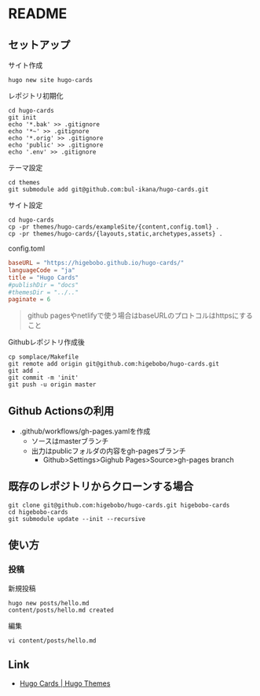 # README

## セットアップ

サイト作成

```shell
hugo new site hugo-cards
```

レポジトリ初期化

```shell
cd hugo-cards
git init
echo '*.bak' >> .gitignore
echo '*~' >> .gitignore
echo '*.orig' >> .gitignore
echo 'public' >> .gitignore
echo '.env' >> .gitignore
```

テーマ設定

```shell
cd themes 
git submodule add git@github.com:bul-ikana/hugo-cards.git
```

サイト設定

```shell
cd hugo-cards
cp -pr themes/hugo-cards/exampleSite/{content,config.toml} .
cp -pr themes/hugo-cards/{layouts,static,archetypes,assets} .
```

config.toml

```toml
baseURL = "https://higebobo.github.io/hugo-cards/"
languageCode = "ja"
title = "Hugo Cards"
#publishDir = "docs"
#themesDir = "../.."
paginate = 6
```

> github pagesやnetlifyで使う場合はbaseURLのプロトコルはhttpsにすること

Githubレポジトリ作成後

```shell
cp somplace/Makefile
git remote add origin git@github.com:higebobo/hugo-cards.git
git add .
git commit -m 'init'
git push -u origin master
```

## Github Actionsの利用

* .github/workflows/gh-pages.yamlを作成
    * ソースはmasterブランチ
    * 出力はpublicフォルダの内容をgh-pagesブランチ
        * Github>Settings>Gighub Pages>Source>gh-pages branch

## 既存のレポジトリからクローンする場合

```shell
git clone git@github.com:higebobo/hugo-cards.git higebobo-cards
cd higebobo-cards
git submodule update --init --recursive
```

## 使い方

### 投稿

新規投稿

```shell
hugo new posts/hello.md
content/posts/hello.md created
```

編集

```shell
vi content/posts/hello.md
```

## Link

* [Hugo Cards \| Hugo Themes](https://themes.gohugo.io/hugo-cards/)
